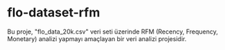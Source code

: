 # flo-dataset-rfm
 Bu proje, "flo_data_20k.csv" veri seti üzerinde RFM (Recency, Frequency, Monetary) analizi yapmayı amaçlayan bir veri analizi projesidir.
